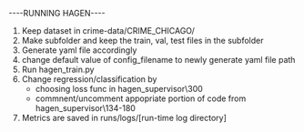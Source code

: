----RUNNING HAGEN----
1. Keep dataset in crime-data/CRIME_CHICAGO/
2. Make subfolder and keep the train, val, test files in the subfolder
3. Generate yaml file accordingly
4. change default value of config_filename to newly generate yaml file path
5. Run hagen_train.py
6. Change regression/classification by
    - choosing loss func in hagen_supervisor\300
    - commnent/uncomment appopriate portion of code from hagen_supervisor\134-180
7. Metrics are saved in runs/logs/[run-time log directory] 
